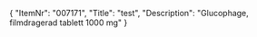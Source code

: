{
  "ItemNr": "007171",
  "Title": "test",
  "Description": "Glucophage, filmdragerad tablett 1000 mg"
}